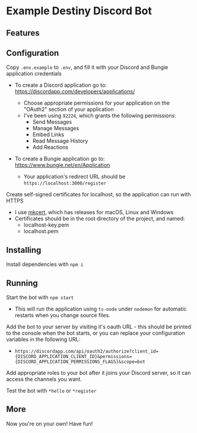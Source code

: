 # Example Destiny Discord Bot

## Features



## Configuration

Copy `.env.example` to `.env`, and fill it with your Discord and Bungie application credentials

- To create a Discord application go to: https://discordapp.com/developers/applications/
  - Choose appropriate permissions for your application on the "OAuth2" section of your application
  - I've been using `92224`, which grants the following permissions:
    - Send Messages
    - Manage Messages
    - Embed Links
    - Read Message History
    - Add Reactions
    
- To create a Bungie application go to: https://www.bungie.net/en/Application
  - Your application's redirect URL should be `https://localhost:3000/register`

Create self-signed certificates for localhost, so the application can run with HTTPS

- I use [mkcert](https://github.com/FiloSottile/mkcert), which has releases for macOS, Linux and Windows
- Certificates should be in the root directory of the project, and named:
  - localhost-key.pem
  - localhost.pem
  
## Installing

Install dependencies with `npm i`

## Running

Start the bot with `npm start`

- This will run the application using `ts-node` under `nodemon` for automatic restarts when you change source files.

Add the bot to your server by visiting it's oauth URL - this should be printed to the console when the bot starts, or you can replace your configuration variables in the following URL:

- `https://discordapp.com/api/oauth2/authorize?client_id={DISCORD_APPLICATION_CLIENT_ID}&permissions={DISCORD_APPLICATION_PERMISSIONS_FLAGS}&scope=bot`

Add appropriate roles to your bot after it joins your Discord server, so it can access the channels you want.

Test the bot with `*hello` or `*register`

## More

Now you're on your own! Have fun!
